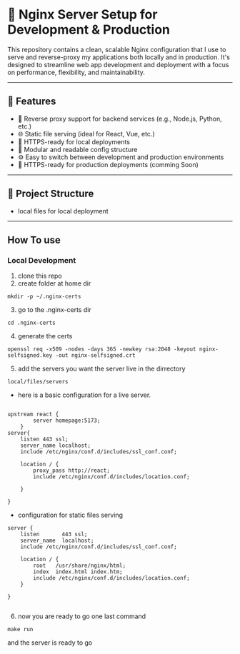# 🚀 Nginx Server Setup for Development & Production

This repository contains a clean, scalable Nginx configuration that I use to serve and reverse-proxy my applications both locally and in production. It's designed to streamline web app development and deployment with a focus on performance, flexibility, and maintainability.

***

## 📌 Features

* 🔁 Reverse proxy support for backend services (e.g., Node.js, Python, etc.)
* 🌐 Static file serving (ideal for React, Vue, etc.)
* 🔐 HTTPS-ready for local deployments
* 🧱 Modular and readable config structure
* ⚙️ Easy to switch between development and production environments
* 🔐 HTTPS-ready for production deployments (comming Soon)

***

## 📂 Project Structure
* local files for local deployment

***
## How To use
### Local Development
1. clone this repo
2. create folder at home dir
```
mkdir -p ~/.nginx-certs
```
3. go to the .nginx-certs dir
```
cd .nginx-certs
```
4. generate the certs
```
openssl req -x509 -nodes -days 365 -newkey rsa:2048 -keyout nginx-selfsigned.key -out nginx-selfsigned.crt
```
5. add the servers you want
the server live in the dirrectory
```
local/files/servers
```

* here is a basic configuration for a live server.
```

upstream react {
        server homepage:5173;
    }
server{
    listen 443 ssl;
    server_name localhost;
    include /etc/nginx/conf.d/includes/ssl_conf.conf;

    location / {
        proxy_pass http://react;
        include /etc/nginx/conf.d/includes/location.conf;
    
    }

}

```

 * configuration for static files serving

```
server {
    listen       443 ssl;
    server_name  localhost;
    include /etc/nginx/conf.d/includes/ssl_conf.conf;

    location / {
        root   /usr/share/nginx/html;
        index  index.html index.htm;
        include /etc/nginx/conf.d/includes/location.conf;
    }

}


```

6. now you are ready to go one last command
```
make run
```
and the server is ready to go

